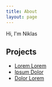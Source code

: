 ```yaml
---
title: About
layout: page
---
```

<!-- ![Profile Image]({{ site.url }}/{{ site.picture }}) -->

Hi, I'm Niklas

<h2>Projects</h2>

<ul>
	<li><a href="https://github.com/">Lorem Lorem</a></li>
	<li><a href="https://github.com/">Ipsum Dolor</a></li>
	<li><a href="https://github.com/">Dolor Lorem</a></li>
</ul>
